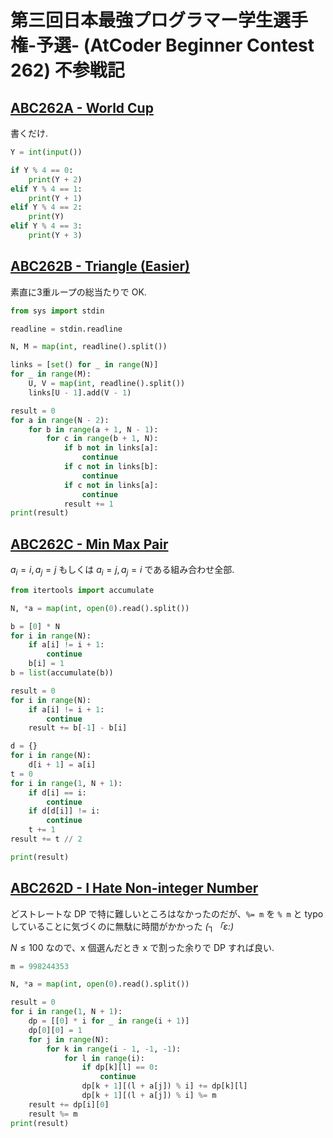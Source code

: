 # 第三回日本最強プログラマー学生選手権-予選- (AtCoder Beginner Contest 262) 不参戦記

## [ABC262A - World Cup](https://atcoder.jp/contests/abc262/tasks/abc262_a)

書くだけ.

```python
Y = int(input())

if Y % 4 == 0:
    print(Y + 2)
elif Y % 4 == 1:
    print(Y + 1)
elif Y % 4 == 2:
    print(Y)
elif Y % 4 == 3:
    print(Y + 3)
```

## [ABC262B - Triangle (Easier)](https://atcoder.jp/contests/abc262/tasks/abc262_b)

素直に3重ループの総当たりで OK.

```python
from sys import stdin

readline = stdin.readline

N, M = map(int, readline().split())

links = [set() for _ in range(N)]
for _ in range(M):
    U, V = map(int, readline().split())
    links[U - 1].add(V - 1)

result = 0
for a in range(N - 2):
    for b in range(a + 1, N - 1):
        for c in range(b + 1, N):
            if b not in links[a]:
                continue
            if c not in links[b]:
                continue
            if c not in links[a]:
                continue
            result += 1
print(result)
```

## [ABC262C - Min Max Pair](https://atcoder.jp/contests/abc262/tasks/abc262_c)

$a_i = i, a_j = j$ もしくは $a_i = j, a_j = i$ である組み合わせ全部.

```python
from itertools import accumulate

N, *a = map(int, open(0).read().split())

b = [0] * N
for i in range(N):
    if a[i] != i + 1:
        continue
    b[i] = 1
b = list(accumulate(b))

result = 0
for i in range(N):
    if a[i] != i + 1:
        continue
    result += b[-1] - b[i]

d = {}
for i in range(N):
    d[i + 1] = a[i]
t = 0
for i in range(1, N + 1):
    if d[i] == i:
        continue
    if d[d[i]] != i:
        continue
    t += 1
result += t // 2

print(result)
```

## [ABC262D - I Hate Non-integer Number](https://atcoder.jp/contests/abc262/tasks/abc262_d)

どストレートな DP で特に難しいところはなかったのだが、`%= m` を `% m` と typo していることに気づくのに無駄に時間がかかった _(┐「ε:)_

$N \le 100$ なので、x 個選んだとき x で割った余りで DP すれば良い.

```python
m = 998244353

N, *a = map(int, open(0).read().split())

result = 0
for i in range(1, N + 1):
    dp = [[0] * i for _ in range(i + 1)]
    dp[0][0] = 1
    for j in range(N):
        for k in range(i - 1, -1, -1):
            for l in range(i):
                if dp[k][l] == 0:
                    continue
                dp[k + 1][(l + a[j]) % i] += dp[k][l]
                dp[k + 1][(l + a[j]) % i] %= m
    result += dp[i][0]
    result %= m
print(result)
```
